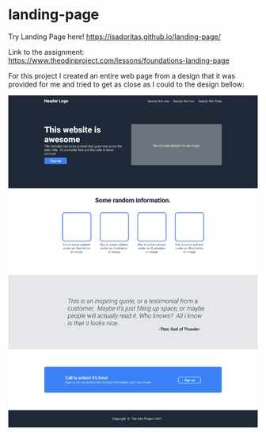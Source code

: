 # landing-page

Try Landing Page here! 
https://isadoritas.github.io/landing-page/

Link to the assignment:
https://www.theodinproject.com/lessons/foundations-landing-page

For this project I created an entire web page from a design that it was provided for me and tried to get as close as I could to the design bellow:

<img src="01.png">
